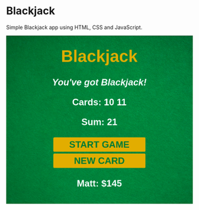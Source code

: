 # Blackjack
Simple Blackjack app using HTML, CSS and JavaScript.

<img src='images/blackjack.png' alt='blackjack game'>
